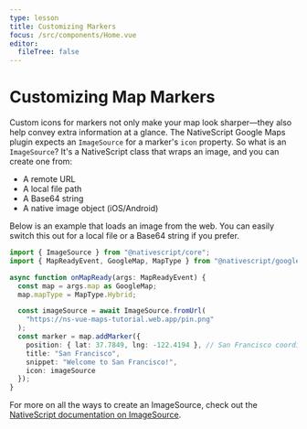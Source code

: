 ```yaml
---
type: lesson
title: Customizing Markers
focus: /src/components/Home.vue
editor:
  fileTree: false
---
```


# Customizing Map Markers

Custom icons for markers not only make your map look sharper—they also help convey extra information at a glance. The NativeScript Google Maps plugin expects an `ImageSource` for a marker's `icon` property. So what is an `ImageSource`? It's a NativeScript class that wraps an image, and you can create one from:

- A remote URL
- A local file path
- A Base64 string
- A native image object (iOS/Android)

Below is an example that loads an image from the web. You can easily switch this out for a local file or a Base64 string if you prefer.

```ts
import { ImageSource } from "@nativescript/core";
import { MapReadyEvent, GoogleMap, MapType } from "@nativescript/google-maps";

async function onMapReady(args: MapReadyEvent) {
  const map = args.map as GoogleMap;
  map.mapType = MapType.Hybrid;

  const imageSource = await ImageSource.fromUrl(
    "https://ns-vue-maps-tutorial.web.app/pin.png"
  );
  const marker = map.addMarker({
    position: { lat: 37.7849, lng: -122.4194 }, // San Francisco coordinates
    title: "San Francisco",
    snippet: "Welcome to San Francisco!",
    icon: imageSource
  });
}
```

For more on all the ways to create an ImageSource, check out the [NativeScript documentation on ImageSource](https://docs.nativescript.org/api/class/ImageSource).
